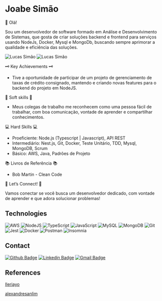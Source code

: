# Joabe Simão #

👋 Olá! 

Sou um desenvolvedor de software formado em Análise e Desenvolvimento de Sistemas, que gosta de criar soluções backend e frontend para serviços usando NodeJs, Docker, Mysql e MongoDb, buscando sempre aprimorar a qualidade e eficiência das soluções. 

![Lucas Simão](https://github-readme-stats.vercel.app/api/top-langs/?username=joabesimao&layout=donut&langs_count=16&theme=dracula)
![Lucas Simão](https://github-readme-stats.vercel.app/api?username=joabesimao&show=reviews,discussions_started,discussions_answered,prs_merged,prs_merged_percentage&theme=dracula)


🗝 Key Achievements 🗝
- Tive a oportunidade de participar de um projeto de gerenciamento de taxas de crédito consignado, mantendo e criando novas features para o backend do projeto em NodeJS.

🧠 Soft skills 🧠

- Meus colegas de trabalho me reconhecem como uma pessoa fácil de trabalhar, com boa comunicação, vontade de aprender e compartilhar conhecimentos.

💻 Hard Skills 💻
- Proeficiente: Node.js (Typescript | Javascript), API REST
- Intermediário: Nest.js, Git, Docker, Teste Unitário, TDD, Mysql, MongoDB, Scrum
- Básico: AWS, Java, Padrões de Projeto

📚 Livros de Referência 📚
- Bob Martin - Clean Code

🌟 Let’s Connect! 🌟

Vamos conectar se você busca um desenvolvedor dedicado, com vontade de aprender e que adora solucionar problemas!

## Technologies
![AWS](https://img.shields.io/badge/AWS-%23FF9900.svg?style=for-the-badge&logo=amazon-aws&logoColor=white)
![NodeJS](https://img.shields.io/badge/node.js-%2343853D.svg?style=for-the-badge&logo=node.js&logoColor=white)
![TypeScript](https://img.shields.io/badge/typescript-%23007ACC.svg?style=for-the-badge&logo=typescript&logoColor=white)
![JavaScript](https://img.shields.io/badge/JavaScript-F7DF1E?style=for-the-badge&logo=javascript&logoColor=black)
![MySQL](https://img.shields.io/badge/mysql-%2300f.svg?style=for-the-badge&logo=mysql&logoColor=white)
![MongoDB](https://img.shields.io/badge/MongoDB-%234ea94b.svg?style=for-the-badge&logo=mongodb&logoColor=white)
![Git](https://img.shields.io/badge/git-%23F05033.svg?style=for-the-badge&logo=git&logoColor=white)
![Jest](https://img.shields.io/badge/-jest-%23C21325?style=for-the-badge&logo=jest&logoColor=white)
![Docker](https://img.shields.io/badge/docker-%230db7ed.svg?style=for-the-badge&logo=docker&logoColor=white)
![Postman](https://img.shields.io/badge/Postman-FF6C37?style=for-the-badge&logo=postman&logoColor=red)
![Insomnia](https://img.shields.io/badge/Insomnia-5849be?style=for-the-badge&logo=Insomnia&logoColor=white)

## Contact
[![Github Badge](https://img.shields.io/badge/GitHub-100000?style=for-the-badge&logo=github&logoColor=white)](https://github.com/joabesimao)
[![Linkedin Badge](https://img.shields.io/badge/LinkedIn-0077B5?style=for-the-badge&logo=linkedin&logoColor=white)](https://www.linkedin.com/in/joabesimao/)
[![Gmail Badge](https://img.shields.io/badge/Gmail-D14836?style=for-the-badge&logo=gmail&logoColor=white)
](mailto:simaojoabecosta@gmail.com)

## References
[Ileriayo](https://github.com/Ileriayo/markdown-badges)

[alexandresanlim](https://github.com/alexandresanlim/Badges4-README.md-Profile)

<!--
**joabesimao/joabesimao** is a ✨ _special_ ✨ repository because its `README.md` (this file) appears on your GitHub profile.

Here are some ideas to get you started:

- 🔭 I’m currently working on ...
- 🌱 I’m currently learning ...
- 👯 I’m looking to collaborate on ...
- 🤔 I’m looking for help with ...
- 💬 Ask me about ...
- 📫 How to reach me: ...
- 😄 Pronouns: ...
- ⚡ Fun fact: ...
-->
